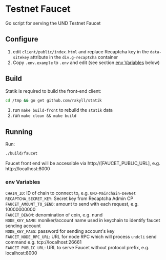 # Testnet Faucet

Go script for serving the UND Testnet Faucet

## Configure

1. edit `client/public/index.html` and replace Recaptcha key in the `data-sitekey` attribute in the `div.g-recaptcha` container
2. Copy `.env.example` to `.env` and edit (see section [env Variables](#env-Variables) below)

## Build

Statik is required to build the front-end client:

```bash
cd /tmp && go get github.com/rakyll/statik
```

1. run `make build-front` to rebuild the `statik` data
2. run `make clean && make build`

## Running

Run:

```bash
./build/faucet
```

Faucet front end will be accessible via http://[FAUCET_PUBLIC_URL], e.g. http://localhost:8000

### env Variables

`CHAIN_ID`: ID of chain to connect to, e.g. `UND-Mainchain-DevNet`  
`RECAPTCHA_SECRET_KEY`: Secret key from Recaptcha Admin CP  
`FAUCET_AMOUNT_TO_SEND`: amount to send with each request, e.g. 10000000000  
`FAUCET_DENOM`: denomination of coin, e.g. nund  
`NODE_KEY_NAME`: moniker/account name used in keychain to identify faucet sending account  
`NODE_KEY_PASS`: password for sending account's key  
`FAUCET_NODE_RPC_URL`: URL for node RPC which will process `undcli` send command e.g. tcp://localhost:26661  
`FAUCET_PUBLIC_URL`: URL to serve Faucet without protocol prefix, e.g. localhost:8000  
